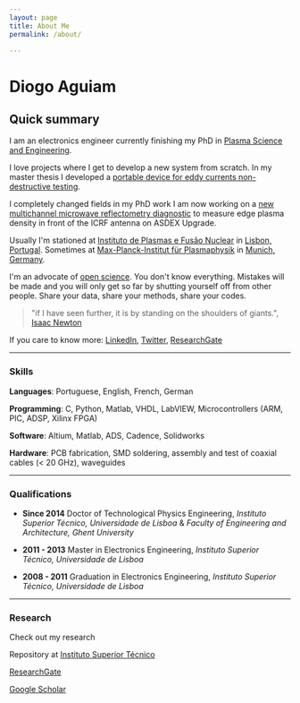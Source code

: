 ```yaml
---
layout: page
title: About Me
permalink: /about/

---
```



Diogo Aguiam
===


Quick summary
---

I am an electronics engineer currently finishing my PhD in [Plasma Science and Engineering](https://www.ipfn.tecnico.ulisboa.pt/education/applause).

I love projects where I get to develop a new system from scratch.
In my master thesis I developed a [portable device for eddy currents non-destructive testing](https://www.researchgate.net/project/Portable-heterodyning-Eddy-Currents-Non-Destructive-Testing-system).

I completely changed fields in my PhD work I am now working on a [new multichannel microwave reflectometry diagnostic](https://www.researchgate.net/project/Multichannel-X-mode-edge-density-profile-reflectometer-for-the-ICRF-antenna-on-ASDEX-Upgrade) to measure edge plasma density in front of the ICRF antenna on ASDEX Upgrade.


Usually I'm stationed at [Instituto de Plasmas e Fusão Nuclear](https://www.ipfn.tecnico.ulisboa.pt/) in [Lisbon, Portugal](https://www.google.de/maps/place/Instituto+Superior+T%C3%A9cnico/@38.7368192,-9.1408937,17z/data=!3m1!4b1!4m5!3m4!1s0xd1933a24aa81f17:0x880c7c731a54423!8m2!3d38.7368192!4d-9.138705?hl=en).
Sometimes at [Max-Planck-Institut für Plasmaphysik](https://www.ipp.mpg.de/) in [Munich, Germany](https://www.google.de/maps/place/Max-Planck-Institut+f%C3%BCr+Plasmaphysik/@48.2599601,11.6702013,15z/data=!4m5!3m4!1s0x0:0x8dfc80469a15e5f6!8m2!3d48.2631877!4d11.6718954?hl=en).
	
I'm an advocate of [open science](https://en.wikipedia.org/wiki/Open_science).
You don't know everything. Mistakes will be made and you will only get so far by shutting yourself off from other people. Share your data, share your methods, share your codes. 


> "if I have seen further, it is by standing on the shoulders of giants.",
> [Isaac Newton](http://digitallibrary.hsp.org/index.php/Detail/Object/Show/object_id/9285)

 	
If you care to know more: [LinkedIn](https://www.linkedin.com/in/diogoaguiam/), [Twitter](https://twitter.com/diogoaguiam), [ResearchGate](https://www.researchgate.net/profile/Diogo_Aguiam)


---
### Skills
**Languages**: Portuguese, English, French, German

**Programming**: C, Python, Matlab, VHDL, LabVIEW, Microcontrollers (ARM, PIC, ADSP, Xilinx FPGA)**Software**: Altium, Matlab, ADS, Cadence, Solidworks**Hardware**: PCB fabrication, SMD soldering, assembly and test of coaxial cables (< 20 GHz), waveguides

---
### Qualifications

 - **Since 2014** 
 	Doctor of Technological Physics Engineering,
 	*Instituto Superior Técnico, Universidade de Lisboa* &
 	*Faculty of Engineering and Architecture, Ghent University*
	
 - **2011 - 2013**
 	Master in Electronics Engineering,
 	*Instituto Superior Técnico, Universidade de Lisboa*
 	
 - **2008 - 2011**
 	Graduation in Electronics Engineering,
 	*Instituto Superior Técnico, Universidade de Lisboa*
 	
---
### Research
Check out my researchRepository at [Instituto Superior Técnico](https://fenix.tecnico.ulisboa.pt/homepage/ist166010/publicacoes)
[ResearchGate](https://www.researchgate.net/profile/Diogo_Aguiam)

[Google Scholar](https://scholar.google.pt/citations?user=GQKhhkMAAAAJ&hl=en)

